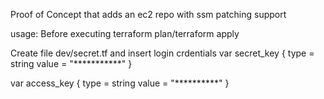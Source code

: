 Proof of Concept that adds an ec2 repo with ssm patching support

usage:
Before executing terraform plan/terraform apply

Create file dev/secret.tf and insert login crdentials
var secret_key {
  type = string
  value = "***********"
}

var access_key {
  type = string
  value =  "**********"
}


